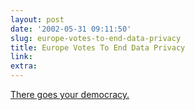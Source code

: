 ```yaml
---
layout: post
date: '2002-05-31 09:11:50'
slug: europe-votes-to-end-data-privacy
title: Europe Votes To End Data Privacy
link: 
extra: 
---
```


[There goes your democracy.](http://www.guardian.co.uk/internetnews/story/0,7369,725204,00.html)